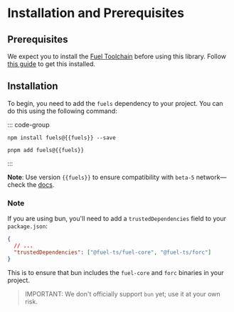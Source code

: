 # Installation and Prerequisites

## Prerequisites

We expect you to install the [Fuel Toolchain](https://docs.fuel.network/docs/sway/introduction/fuel_toolchain/#the-fuel-toolchain) before using this library. Follow [this guide](https://docs.fuel.network/guides/installation/) to get this installed.

## Installation

To begin, you need to add the `fuels` dependency to your project. You can do this using the following command:

::: code-group

```sh-vue [npm]
npm install fuels@{{fuels}} --save
```

```sh-vue [pnpm]
pnpm add fuels@{{fuels}}
```

:::

**Note**: Use version `{{fuels}}` to ensure compatibility with `beta-5` network—check the [docs](https://docs.fuel.network/guides/installation/#using-the-latest-toolchain).

### Note

If you are using bun, you'll need to add a `trustedDependencies` field to your `package.json`:

```json
{
  // ...
  "trustedDependencies": ["@fuel-ts/fuel-core", "@fuel-ts/forc"]
}
```

This is to ensure that bun includes the `fuel-core` and `forc` binaries in your project.

> IMPORTANT: We don't officially support `bun` yet; use it at your own risk.
